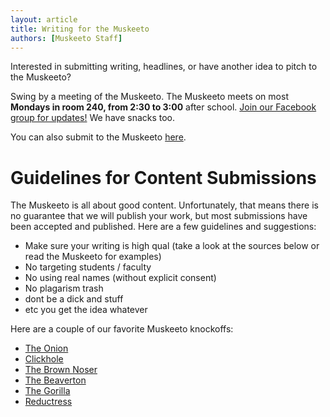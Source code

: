 ```yaml
---
layout: article
title: Writing for the Muskeeto
authors: [Muskeeto Staff]
---
```


Interested in submitting writing, headlines, or have another idea to pitch to the Muskeeto?

Swing by a meeting of the Muskeeto. The Muskeeto meets on most **Mondays in room 240, from 2:30 to 3:00** after school. [Join our Facebook group for updates!](https://www.facebook.com/groups/muskeeto/) We have snacks too.

You can also submit to the Muskeeto  [here](https://docs.google.com/forms/d/1jvtsKfCov4TCWOd8FwLNLIH6ugx6xZ8PQWSJk3TiqiY/viewform).

Guidelines for Content Submissions
==================================

The Muskeeto is all about good content. Unfortunately, that means there is no guarantee that we will publish your work, but most submissions have been accepted and published. Here are a few guidelines and suggestions:

- Make sure your writing is high qual (take a look at the sources below or read the Muskeeto for examples)
- No targeting students / faculty
- No using real names (without explicit consent)
- No plagarism trash
- dont be a dick and stuff
- etc you get the idea whatever

Here are a couple of our favorite Muskeeto knockoffs:

- [The Onion](http://www.theonion.com/)
- [Clickhole](http://www.clickhole.com/)
- [The Brown Noser](http://thenoser.com/)
- [The Beaverton](http://www.thebeaverton.com/)
- [The Gorilla](https://thepagorilla.wordpress.com/)
- [Reductress](http://reductress.com/)
